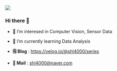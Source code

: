 <img src="https://capsule-render.vercel.app/api?type=egg&color=ffd700&height=180&section=header" />

### Hi there 👋

- 🔎 I’m interesed in Computer Vision, Sensor Data
- 🌱 I’m currently learning Data Analysis

- **🗒️ Blog** : https://velog.io/@shl4000/series
- **💌 Mail** : shl4000@naver.com

